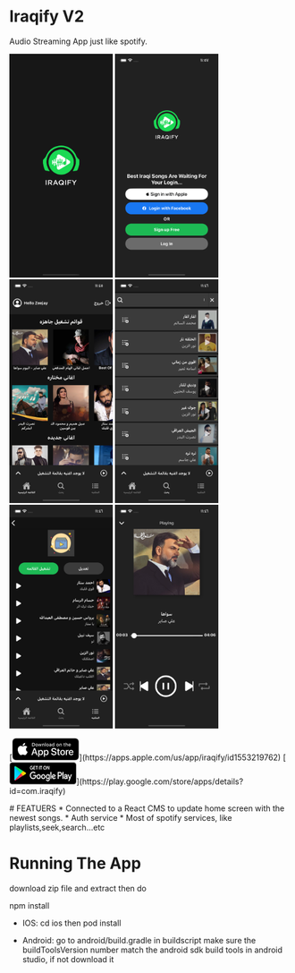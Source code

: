 # Iraqify V2
Audio Streaming App just like spotify.

<p float="left">
  <img src="./githubPics/loading.png" width="185" height="400">
  <img src="./githubPics/login.png" width="185" height="400">
  <img src="./githubPics/home.png" width="185" height="400">
  <img src="./githubPics/search.png" width="185" height="400">
  <img src="./githubPics/playlist.png" width="185" height="400">
  <img src="./githubPics/playerScreen.png" width="185" height="400">
</p>

<p float ="left">
[<img src="./githubPics/appleIcon.png" width="120" height="40">](https://apps.apple.com/us/app/iraqify/id1553219762)
[<img src="./githubPics/googleIcon.png" width="120" height="40">](https://play.google.com/store/apps/details?id=com.iraqify)
</p>
# FEATUERS
* Connected to a React CMS to update home screen with the newest songs.
* Auth service
* Most of spotify services, like playlists,seek,search...etc

# Running The App
download zip file and extract then do

npm install

* IOS:
cd ios then pod install

* Android:
go to android/build.gradle in buildscript make sure the buildToolsVersion number match the android sdk build tools in android studio, if not download it
